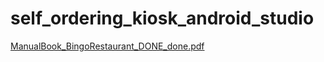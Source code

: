 # self_ordering_kiosk_android_studio
[ManualBook_BingoRestaurant_DONE_done.pdf](https://github.com/AndikaP876/self_ordering_kiosk_android_studio/files/13562210/ManualBook_BingoRestaurant_DONE_done.pdf)
